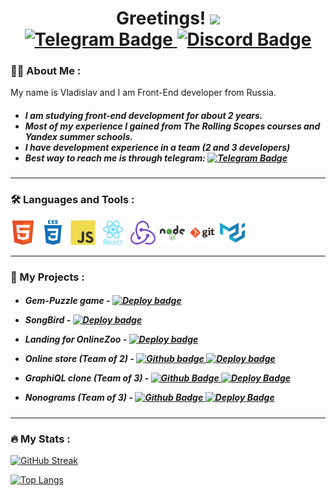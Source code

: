 <div align="center" id="badges">
  <h1>
  <span>Greetings!</span>
  <img src="https://media.giphy.com/media/hvRJCLFzcasrR4ia7z/giphy.gif" width="30px"/>
    <br>
  <a href="https://t.me/Liester">
    <img src="https://img.shields.io/badge/Telegram-2CA5E0?&logo=telegram&logoColor=white" alt="Telegram Badge"/>
  </a>
  <a href="https://discordapp.com/users/254993193844736000">
    <img src="https://img.shields.io/badge/Discord-5865f2?logo=discord&logoColor=white" alt="Discord Badge"/>
  </a>
  </h1>
</div>

### :man_technologist: About Me :
My name is Vladislav and I am Front-End developer from Russia.

<h5>

- I am studying front-end development for about 2 years.
- Most of  my experience I gained from The Rolling Scopes courses and Yandex summer schools.
- I have development experience in a team (2 and 3 developers)
- Best way to reach me is through telegram:
  <a href="https://t.me/Liester">
    <img src="https://img.shields.io/badge/@Liester-2CA5E0?&logo=telegram&logoColor=white" alt="Telegram Badge"/>
  </a>

</h5>

---

### :hammer_and_wrench: Languages and Tools :
<div>
  <img src="https://github.com/devicons/devicon/blob/master/icons/html5/html5-original.svg" title="HTML5" alt="HTML" width="40" height="40"/>&nbsp;
  <img src="https://github.com/devicons/devicon/blob/master/icons/css3/css3-plain-wordmark.svg"  title="CSS3" alt="CSS" width="40" height="40"/>&nbsp;
  <img src="https://github.com/devicons/devicon/blob/master/icons/javascript/javascript-original.svg" title="JavaScript" alt="JavaScript" width="40" height="40"/>&nbsp;
  <img src="https://github.com/devicons/devicon/blob/master/icons/react/react-original-wordmark.svg" title="React" alt="React" width="40" height="40"/>&nbsp;
  <img src="https://github.com/devicons/devicon/blob/master/icons/redux/redux-original.svg" title="Redux" alt="Redux " width="40" height="40"/>&nbsp;
  <img src="https://github.com/devicons/devicon/blob/master/icons/nodejs/nodejs-original-wordmark.svg" title="NodeJS" alt="NodeJS" width="40" height="40"/>&nbsp;
  <img src="https://github.com/devicons/devicon/blob/master/icons/git/git-original-wordmark.svg" title="Git" alt="Git" width="40" height="40"/>&nbsp;
  <img src="https://github.com/devicons/devicon/blob/master/icons/materialui/materialui-original.svg" title="Material UI" alt="Material UI" width="40" height="40"/>&nbsp;
</div>

---

### :briefcase: My Projects :
<h5>
  
- Gem-Puzzle game - 
  <a href="https://rolling-scopes-school.github.io/liestreadt-JSFE2022Q3/gem-puzzle/">
    <img src="https://img.shields.io/badge/Deploy-purple" alt="Deploy badge"/>
  </a>

- SongBird - 
  <a href="https://rolling-scopes-school.github.io/liestreadt-JSFE2022Q3/song-bird/pages/start/index.html">
    <img src="https://img.shields.io/badge/Deploy-purple" alt="Deploy badge"/>
  </a>

- Landing for OnlineZoo - 
  <a href="https://rolling-scopes-school.github.io/liestreadt-JSFE2022Q3/online-zoo/pages/main/index.html">
    <img src="https://img.shields.io/badge/Deploy-purple" alt="Deploy badge"/>
  </a>

- Online store (Team of 2) - 
  <a href="https://github.com/liestreadt/online-store/pull/66">
    <img src="https://img.shields.io/badge/GitHub-grey" alt="Github badge"/>
  </a>
  <a href="https://liestreadt.github.io/online-store/">
    <img src="https://img.shields.io/badge/Deploy-purple" alt="Deploy badge"/>
  </a>

- GraphiQL clone (Team of 3) - 
  <a href="https://github.com/Dmitruk89/graphiql-app/pull/90">
    <img src="https://img.shields.io/badge/GitHub-grey" alt="Github Badge"/>
  </a>
  <a href="https://deploy-preview-90--rss-graphiql-clone.netlify.app/">
    <img src="https://img.shields.io/badge/Deploy-purple" alt="Deploy Badge"/>
  </a>

- Nonograms (Team of 3) - 
  <a href="https://github.com/neemkashu/rs-clone/pull/45">
    <img src="https://img.shields.io/badge/GitHub-grey" alt="Github Badge"/>
  </a>
  <a href="https://nlb-rs-nonogram.netlify.app/">
    <img src="https://img.shields.io/badge/Deploy-purple" alt="Deploy Badge"/>
  </a>
  </h2>

---

### :fire: My Stats :
[![GitHub Streak](http://github-readme-streak-stats.herokuapp.com?user=liestreadt&theme=dark&background=000000)](https://git.io/streak-stats)

[![Top Langs](https://github-readme-stats.vercel.app/api/top-langs/?username=liestreadt&layout=compact&theme=vision-friendly-dark)](https://github.com/anuraghazra/github-readme-stats)

